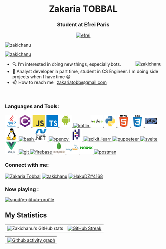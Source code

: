 <h1 align="center">Zakaria TOBBAL</h1>
<h3 align="center">Student at Efrei Paris  </h3>
 <p align="center">
<a href="https://www.efrei.fr/programme-grande-ecole/cycle-ingenieur-par-apprentissage-lsi-hybride/" target="_blank" rel="noreferrer"> 
   <img src="https://upload.wikimedia.org/wikipedia/commons/thumb/9/91/Logo_Efrei_2022.svg/langfr-1920px-Logo_Efrei_2022.svg.png" alt="efrei" width="130" height="40" /> 
 </a>
</p>
<p align="left"> <img src="https://komarev.com/ghpvc/?username=zakichanu&label=Profile%20views&color=0e75b6&style=flat" alt="zakichanu" /> </p>
  <p align="left"> <a href="https://github.com/ryo-ma/github-profile-trophy"><img src="https://github-profile-trophy.vercel.app/?username=zakichanu&theme=onedark&column=7" alt="zakichanu" /></a> </p>
  
  <p><img align="right" src="https://64.media.tumblr.com/54cccf5d59ff5bcb11e10d5e41d9ff52/4932f8790c2f48dc-a9/s540x810/3856e369f7afed1ed75543fb79409ee6a4dea560.gif" alt="zakichanu" /></p>
  
- 🔍 I’m interested in doing new things, especially bots.
- 👔 Analyst developer in part time, student in CS Engineer. I'm doing side projects when I have time 😁
- 📫 How to reach me : zakariatobb@gmail.com

<br>

<h3 align="left">Languages and Tools:</h3>
<p align="left">
 <a href="https://www.java.com" target="_blank" rel="noreferrer"> 
  <img src="https://raw.githubusercontent.com/devicons/devicon/master/icons/java/java-original.svg" alt="java" width="40" height="40"/> 
 </a> 
 <a href="https://www.w3schools.com/cs/" target="_blank" rel="noreferrer"> 
  <img src="https://raw.githubusercontent.com/devicons/devicon/master/icons/csharp/csharp-original.svg" alt="csharp" width="40" height="40"/>
 </a> 
 
 <a href="https://developer.mozilla.org/en-US/docs/Web/JavaScript" target="_blank" rel="noreferrer"> 
  <img src="https://raw.githubusercontent.com/devicons/devicon/master/icons/javascript/javascript-original.svg" alt="javascript" width="40" height="40"/> 
 </a> 
 <a href="https://www.typescriptlang.org/" target="_blank" rel="noreferrer"> 
  <img src="https://raw.githubusercontent.com/devicons/devicon/master/icons/typescript/typescript-original.svg" alt="typescript" width="40" height="40"/> 
 <a href="https://developer.android.com" target="_blank" rel="noreferrer"> 
  <img src="https://raw.githubusercontent.com/devicons/devicon/master/icons/android/android-original-wordmark.svg" alt="android" width="40" height="40"/> </a> 
  <a href="https://kotlinlang.org" target="_blank" rel="noreferrer"> 
  <img src="https://www.vectorlogo.zone/logos/kotlinlang/kotlinlang-icon.svg" alt="kotlin" width="40" height="40"/> 
 </a> 
  <a href="https://nodejs.org" target="_blank" rel="noreferrer"> 
  <img src="https://raw.githubusercontent.com/devicons/devicon/master/icons/nodejs/nodejs-original-wordmark.svg" alt="nodejs" width="40" height="40"/> 
 </a>
  <a href="https://www.python.org" target="_blank" rel="noreferrer"> 
  <img src="https://raw.githubusercontent.com/devicons/devicon/master/icons/python/python-original.svg" alt="python" width="40" height="40"/>
 </a>
  <a href="https://www.w3.org/html/" target="_blank" rel="noreferrer"> 
  <img src="https://raw.githubusercontent.com/devicons/devicon/master/icons/html5/html5-original-wordmark.svg" alt="html5" width="40" height="40"/> 
 </a> 
  <a href="https://www.w3schools.com/css/" target="_blank" rel="noreferrer"> 
  <img src="https://raw.githubusercontent.com/devicons/devicon/master/icons/css3/css3-original-wordmark.svg" alt="css3" width="40" height="40"/> 
 </a> 
  </a> 
 <a href="https://www.php.net" target="_blank" rel="noreferrer"> 
  <img src="https://raw.githubusercontent.com/devicons/devicon/master/icons/php/php-original.svg" alt="php" width="40" height="40"/> 
 </a>
 <a href="https://www.linux.org/" target="_blank" rel="noreferrer"> 
  <img src="https://raw.githubusercontent.com/devicons/devicon/master/icons/linux/linux-original.svg" alt="linux" width="40" height="40"/> 
 </a> 
 <a href="https://www.gnu.org/software/bash/" target="_blank" rel="noreferrer"> 
  <img src="https://www.vectorlogo.zone/logos/gnu_bash/gnu_bash-icon.svg" alt="bash" width="40" height="40"/> 
 </a> 
 <a href="https://dotnet.microsoft.com/" target="_blank" rel="noreferrer"> 
  <img src="https://raw.githubusercontent.com/devicons/devicon/master/icons/dot-net/dot-net-original-wordmark.svg" alt="dotnet" width="40" height="40"/> 
 </a> 
  <a href="https://opencv.org/" target="_blank" rel="noreferrer"> 
  <img src="https://www.vectorlogo.zone/logos/opencv/opencv-icon.svg" alt="opencv" width="40" height="40"/> 
 </a> 
 <a href="https://pandas.pydata.org/" target="_blank" rel="noreferrer"> 
  <img src="https://raw.githubusercontent.com/devicons/devicon/2ae2a900d2f041da66e950e4d48052658d850630/icons/pandas/pandas-original.svg" alt="pandas" width="40" height="40"/>  
  <a href="https://scikit-learn.org/" target="_blank" rel="noreferrer"> 
  <img src="https://upload.wikimedia.org/wikipedia/commons/0/05/Scikit_learn_logo_small.svg" alt="scikit_learn" width="40" height="40"/> 
 </a> 
  <a href="https://github.com/puppeteer/puppeteer" target="_blank" rel="noreferrer"> 
  <img src="https://www.vectorlogo.zone/logos/pptrdev/pptrdev-official.svg" alt="puppeteer" width="40" height="40"/> 
 </a>
 <a href="https://svelte.dev" target="_blank" rel="noreferrer">
  <img src="https://upload.wikimedia.org/wikipedia/commons/1/1b/Svelte_Logo.svg" alt="svelte" width="40" height="40"/> 
 </a>
 </a> 
 <a href="https://vuejs.org/" target="_blank" rel="noreferrer"> 
  <img src="https://raw.githubusercontent.com/devicons/devicon/master/icons/vuejs/vuejs-original-wordmark.svg" alt="vuejs" width="40" height="40"/> 
 </a> 
 <a href="https://git-scm.com/" target="_blank" rel="noreferrer"> 
  <img src="https://www.vectorlogo.zone/logos/git-scm/git-scm-icon.svg" alt="git" width="40" height="40"/> 
 </a>
 <a href="https://firebase.google.com/" target="_blank" rel="noreferrer"> 
  <img src="https://www.vectorlogo.zone/logos/firebase/firebase-icon.svg" alt="firebase" width="40" height="40"/> 
 </a>
 <a href="https://www.mongodb.com/" target="_blank" rel="noreferrer"> 
  <img src="https://raw.githubusercontent.com/devicons/devicon/master/icons/mongodb/mongodb-original-wordmark.svg" alt="mongodb" width="40" height="40"/> 
 </a>
 <a href="https://www.mysql.com/" target="_blank" rel="noreferrer"> 
  <img src="https://raw.githubusercontent.com/devicons/devicon/master/icons/mysql/mysql-original-wordmark.svg" alt="mysql" width="40" height="40"/> 
 </a> 
 <a href="https://www.nginx.com" target="_blank" rel="noreferrer"> 
  <img src="https://raw.githubusercontent.com/devicons/devicon/master/icons/nginx/nginx-original.svg" alt="nginx" width="40" height="40"/> 
 </a> 
 <a href="https://postman.com" target="_blank" rel="noreferrer"> 
  <img src="https://www.vectorlogo.zone/logos/getpostman/getpostman-icon.svg" alt="postman" width="40" height="40"/> 
 </a> 
 
</p>

      

<h3 align="left">Connect with me:</h3>
<p align="left">
  <a href="https://www.linkedin.com/in/zakaria-tobbal/" target="blank"><img align="center"
      src="https://raw.githubusercontent.com/rahuldkjain/github-profile-readme-generator/master/src/images/icons/Social/linked-in-alt.svg"
      alt="Zakaria Tobbal" height="30" width="40" /></a>
  <a href="https://instagram.com/zakichanu/" target="blank"><img align="center"
      src="https://raw.githubusercontent.com/rahuldkjain/github-profile-readme-generator/master/src/images/icons/Social/instagram.svg"
      alt="zakichanu" height="30" width="40" /></a>
 <a href="https://discord.gg/HakuDZ#4168" target="blank"><img align="center" src="https://raw.githubusercontent.com/rahuldkjain/github-profile-readme-generator/master/src/images/icons/Social/discord.svg" alt="HakuDZ#4168" height="30" width="40" /></a>
</p>

### Now playing :
[![spotify-github-profile](https://spotify-github-profile.vercel.app/api/view?uid=11127407635&cover_image=true&theme=compact)](https://spotify-github-profile.vercel.app/api/view?uid=11127407635&redirect=true)

## My Statistics

|                                                                                                           |                                                                                                                                                                                                                                                                       |
| --------------------------------------------------------------------------------------------------------- | ----------------------------------------------------------------------------------------------------------------------------------------------------------------------------------------------------------------------------------------------------------------------|
| ![Zakichanu's GitHub stats](https://github-readme-stats.vercel.app/api?username=zakichanu&count_private=true&theme=radical) |[![GitHub Streak](http://github-readme-streak-stats.herokuapp.com?user=Zakichanu&theme=dark&hide_border=true&date_format=j%20M%5B%20Y%5D&ring=FFFFFF&currStreakLabel=FFFFFF)](https://git.io/streak-stats) |

|                                                                                                                                                                                                 |                                                                                                                                                                                  
| ------------------------------------------------------------------------------------------------------------------------------------------------------------------------------------------------|
| [![Github activity graph](https://activity-graph.herokuapp.com/graph?username=Zakichanu&theme=xcode&area=true&hide_border=true)](https://github.com/ashutosh00710/github-readme-activity-graph) |                                                                                                                                                                                 |  




